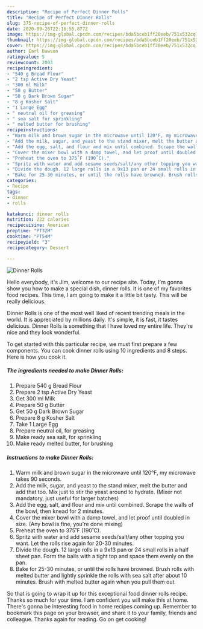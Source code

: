 ```yaml
---
description: "Recipe of Perfect Dinner Rolls"
title: "Recipe of Perfect Dinner Rolls"
slug: 375-recipe-of-perfect-dinner-rolls
date: 2020-09-26T22:16:55.877Z
image: https://img-global.cpcdn.com/recipes/bda5bceb1ff20eeb/751x532cq70/dinner-rolls-recipe-main-photo.jpg
thumbnail: https://img-global.cpcdn.com/recipes/bda5bceb1ff20eeb/751x532cq70/dinner-rolls-recipe-main-photo.jpg
cover: https://img-global.cpcdn.com/recipes/bda5bceb1ff20eeb/751x532cq70/dinner-rolls-recipe-main-photo.jpg
author: Earl Dawson
ratingvalue: 5
reviewcount: 2003
recipeingredient:
- "540 g Bread Flour"
- "2 tsp Active Dry Yeast"
- "300 ml Milk"
- "50 g Butter"
- "50 g Dark Brown Sugar"
- "8 g Kosher Salt"
- "1 Large Egg"
- " neutral oil for greasing"
- " sea salt for sprinkling"
- " melted butter for brushing"
recipeinstructions:
- "Warm milk and brown sugar in the microwave until 120°F, my microwave takes 90 seconds."
- "Add the milk, sugar, and yeast to the stand mixer, melt the butter and add that too. Mix just to stir the yeast around to hydrate. (Mixer not mandatory, just useful for larger batches)"
- "Add the egg, salt, and flour and mix until combined. Scrape the walls of the bowl, then knead for 2 minutes."
- "Cover the mixer bowl with a damp towel, and let proof until doubled in size. (Any bowl is fine, you&#39;re done mixing)"
- "Preheat the oven to 375˚F (190˚C)."
- "Spritz with water and add sesame seeds/salt/any other topping you want. Let the rolls rise again for 20-30 minutes."
- "Divide the dough. 12 large rolls in a 9x13 pan or 24 small rolls in a half sheet pan. Form the balls with a tight top and space them evenly on the pan."
- "Bake for 25-30 minutes, or until the rolls have browned. Brush rolls with melted butter and lightly sprinkle the rolls with sea salt after about 10 minutes. Brush with melted butter again when you pull them out."
categories:
- Recipe
tags:
- dinner
- rolls

katakunci: dinner rolls 
nutrition: 222 calories
recipecuisine: American
preptime: "PT32M"
cooktime: "PT54M"
recipeyield: "3"
recipecategory: Dessert

---
```



![Dinner Rolls](https://img-global.cpcdn.com/recipes/bda5bceb1ff20eeb/751x532cq70/dinner-rolls-recipe-main-photo.jpg)

Hello everybody, it's Jim, welcome to our recipe site. Today, I'm gonna show you how to make a special dish, dinner rolls. It is one of my favorites food recipes. This time, I am going to make it a little bit tasty. This will be really delicious.

Dinner Rolls is one of the most well liked of recent trending meals in the world. It is appreciated by millions daily. It's simple, it is fast, it tastes delicious. Dinner Rolls is something that I have loved my entire life. They're nice and they look wonderful.




To get started with this particular recipe, we must first prepare a few components. You can cook dinner rolls using 10 ingredients and 8 steps. Here is how you cook it.

<!--inarticleads1-->

##### The ingredients needed to make Dinner Rolls:

1. Prepare 540 g Bread Flour
1. Prepare 2 tsp Active Dry Yeast
1. Get 300 ml Milk
1. Prepare 50 g Butter
1. Get 50 g Dark Brown Sugar
1. Prepare 8 g Kosher Salt
1. Take 1 Large Egg
1. Prepare  neutral oil, for greasing
1. Make ready  sea salt, for sprinkling
1. Make ready  melted butter, for brushing




<!--inarticleads2-->

##### Instructions to make Dinner Rolls:

1. Warm milk and brown sugar in the microwave until 120°F, my microwave takes 90 seconds.
1. Add the milk, sugar, and yeast to the stand mixer, melt the butter and add that too. Mix just to stir the yeast around to hydrate. (Mixer not mandatory, just useful for larger batches)
1. Add the egg, salt, and flour and mix until combined. Scrape the walls of the bowl, then knead for 2 minutes.
1. Cover the mixer bowl with a damp towel, and let proof until doubled in size. (Any bowl is fine, you&#39;re done mixing)
1. Preheat the oven to 375˚F (190˚C).
1. Spritz with water and add sesame seeds/salt/any other topping you want. Let the rolls rise again for 20-30 minutes.
1. Divide the dough. 12 large rolls in a 9x13 pan or 24 small rolls in a half sheet pan. Form the balls with a tight top and space them evenly on the pan.
1. Bake for 25-30 minutes, or until the rolls have browned. Brush rolls with melted butter and lightly sprinkle the rolls with sea salt after about 10 minutes. Brush with melted butter again when you pull them out.




So that is going to wrap it up for this exceptional food dinner rolls recipe. Thanks so much for your time. I am confident you will make this at home. There's gonna be interesting food in home recipes coming up. Remember to bookmark this page on your browser, and share it to your family, friends and colleague. Thanks again for reading. Go on get cooking!
